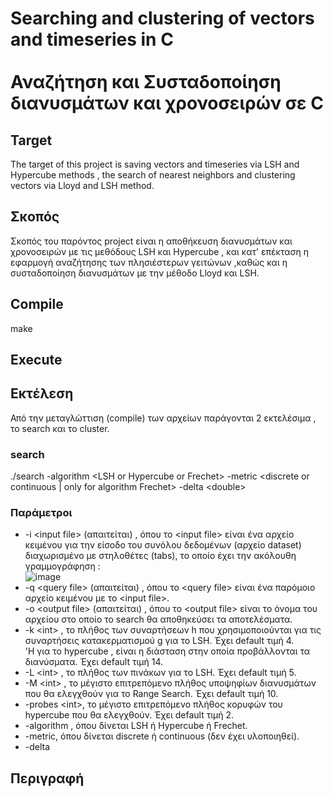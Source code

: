 # Searching and clustering of vectors and timeseries in C <br><br> Αναζήτηση και Συσταδοποίηση διανυσμάτων και χρονοσειρών σε C
## Target
The target of this project is saving vectors and timeseries via LSH and Hypercube methods , the search of nearest neighbors 
and clustering vectors via Lloyd and LSH method.
## Σκοπός
Σκοπός του παρόντος project είναι η αποθήκευση διανυσμάτων και χρονοσειρών με τις μεθόδους LSH και Hypercube , και κατ' επέκταση η 
εφαρμογή αναζήτησης των πλησιέστερων γειτώνων ,καθώς και η συσταδοποίηση διανυσμάτων με την μέθοδο Lloyd και LSH.

## Compile
make

## Execute

## Εκτέλεση
Από την μεταγλώττιση (compile) των αρχείων παράγονται 2 εκτελέσιμα , το search και το cluster.
### search
./search    -algorithm \<LSH or Hypercube or Frechet\> -metric \<discrete or continuous | only for algorithm Frechet\> -delta \<double\>
### Παράμετροι
* -i \<input file\> (απαιτείται) , όπου το \<input file\> είναι ένα αρχείο κειμένου για την είσοδο του συνόλου δεδομένων (αρχείο dataset) διαχωρισμένο με στηλοθέτες (tabs), το οποίο έχει την ακόλουθη γραμμογράφηση :
  <br>![image](https://user-images.githubusercontent.com/81807480/157535032-8185dd9f-15b7-4826-8334-8641b5b3cf69.png)
* -q \<query file\> (απαιτείται) , όπου το \<query file\> είναι ένα παρόμοιο αρχείο κειμένου με το \<input file\>.
* -o \<output file\> (απαιτείται) , όπου το \<output file\> είναι το όνομα του αρχείου στο οποίο το search θα αποθηκεύσει τα αποτελέσματα.
* -k \<int\> , το πλήθος των συναρτήσεων h που χρησιμοποιούνται για τις συναρτήσεις κατακερματισμού g για το LSH. Έχει default τιμή 4. <br> 'Η για το hypercube , είναι η διάσταση στην οποία προβάλλονται τα διανύσματα. Έχει default τιμή 14.
* -L \<int\> , το πλήθος των πινάκων για το LSH. Έχει default τιμή 5.
* -M \<int\> , το μέγιστο επιτρεπόμενο πλήθος υποψηφίων διανυσμάτων που θα ελεγχθούν για το Range Search. Έχει default τιμή 10.
* -probes \<int\>, το μέγιστο επιτρεπόμενο πλήθος κορυφών του hypercube που θα ελεγχθούν. Έχει default τιμή 2.
* -algorithm , όπου δίνεται LSH ή Hypercube ή Frechet.
* -metric, όπου δίνεται discrete ή continuous (δεν έχει υλοποιηθεί).
* -delta <double>
## Περιγραφή
  
